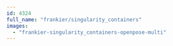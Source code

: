 ```yaml
---
id: 4324
full_name: "frankier/singularity_containers"
images: 
  - "frankier-singularity_containers-openpose-multi"
---
```


